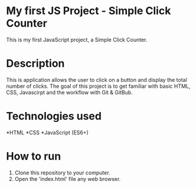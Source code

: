 # My first JS Project - Simple Click Counter
This is my first JavaScript project, a Simple Click Counter.

# Description
This is application allows the user to click on a button and display the total number of clicks.
The goal of this project is to get familiar with basic HTML, CSS, Javascirpt and the workflow with Git & GitBub.

# Technologies used
*HTML
*CSS
*JavaScript (ES6+)

# How to run
1. Clone this repository to your computer.
2. Open the 'index.html' file any web browser.